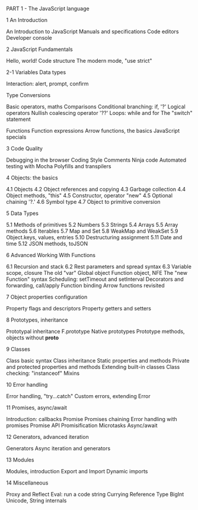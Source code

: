 
PART 1 - The JavaScript language

1 An Introduction

An Introduction to JavaScript
Manuals and specifications
Code editors
Developer console

2 JavaScript Fundamentals

Hello, world!
Code structure
The modern mode, "use strict"

2-1
Variables 
Data types

Interaction: alert, prompt, confirm

Type Conversions

Basic operators, maths
Comparisons
Conditional branching: if, '?'
Logical operators
Nullish coalescing operator '??'
Loops: while and for
The "switch" statement

Functions
Function expressions
Arrow functions, the basics
JavaScript specials

3 Code Quality

Debugging in the browser
Coding Style
Comments
Ninja code
Automated testing with Mocha
Polyfills and transpilers

4 Objects: the basics

4.1 Objects
4.2 Object references and copying
4.3 Garbage collection
4.4 Object methods, "this"
4.5 Constructor, operator "new"
4.5 Optional chaining '?.'
4.6 Symbol type
4.7 Object to primitive conversion

5 Data Types

5.1 Methods of primitives
5.2 Numbers
5.3 Strings
5.4 Arrays
5.5 Array methods
5.6 Iterables
5.7 Map and Set
5.8 WeakMap and WeakSet
5.9 Object.keys, values, entries
5.10 Destructuring assignment
5.11 Date and time
5.12 JSON methods, toJSON

6 Advanced Working With Functions

6.1 Recursion and stack
6.2 Rest parameters and spread syntax
6.3 Variable scope, closure
The old "var"
Global object
Function object, NFE
The "new Function" syntax
Scheduling: setTimeout and setInterval
Decorators and forwarding, call/apply
Function binding
Arrow functions revisited

7 Object properties configuration

Property flags and descriptors
Property getters and setters

8 Prototypes, inheritance

Prototypal inheritance
F.prototype
Native prototypes
Prototype methods, objects without __proto__

9 Classes

Class basic syntax
Class inheritance
Static properties and methods
Private and protected properties and methods
Extending built-in classes
Class checking: "instanceof"
Mixins

10 Error handling

Error handling, "try...catch"
Custom errors, extending Error

11 Promises, async/await

Introduction: callbacks
Promise
Promises chaining
Error handling with promises
Promise API
Promisification
Microtasks
Async/await

12 Generators, advanced iteration

Generators
Async iteration and generators

13 Modules

Modules, introduction
Export and Import
Dynamic imports

14 Miscellaneous

Proxy and Reflect
Eval: run a code string
Currying
Reference Type
BigInt
Unicode, String internals